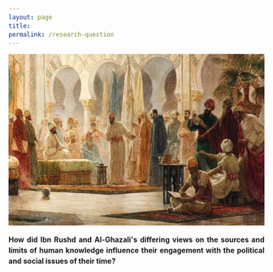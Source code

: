 ```yaml
---
layout: page
title: 
permalink: /research-question
---
```

![image](/assets/img/goldenage.jpeg) 
 <div style="text-align: justify;"> <span style="line-height: 1.5;"> <strong> How did Ibn Rushd and Al-Ghazali's differing views on the sources and limits of human knowledge influence their engagement with the political and social issues of their time?</strong></span></div> 
<br>
<br>
<br>
<br>